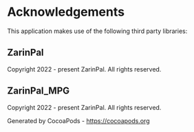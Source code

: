 # Acknowledgements
This application makes use of the following third party libraries:

## ZarinPal

Copyright 2022 - present ZarinPal. All rights reserved.


## ZarinPal_MPG

Copyright 2022 - present ZarinPal. All rights reserved.

Generated by CocoaPods - https://cocoapods.org

